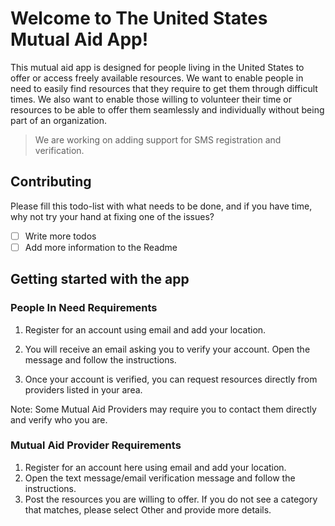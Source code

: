 # Welcome to The United States Mutual Aid App!

This mutual aid app is designed for people living in the United States to offer or access freely available resources. We want to enable people in need to easily find resources that they require to get them through difficult times. We also want to enable those willing to volunteer their time or resources to be able to offer them seamlessly and individually without being part of an organization.

> We are working on adding support for SMS registration and verification.

## Contributing
Please fill this todo-list with what needs to be done, and if you have time, why not try your hand at fixing one of the issues?
- [ ] Write more todos
- [ ] Add more information to the Readme

## Getting started with the app

### People In Need Requirements

1.  Register for an account using email and add your location.
2.  You will receive an email asking you to verify your account. Open the message and follow the instructions.  
    
3.  Once your account is verified, you can request resources directly from providers listed in your area.  

Note: Some Mutual Aid Providers may require you to contact them directly and verify who you are.  

### Mutual Aid Provider Requirements

1. Register for an account here using email and add your location.
2.  Open the text message/email verification message and follow the instructions.
3.  Post the resources you are willing to offer. If you do not see a category that matches, please select Other and provide more details.
